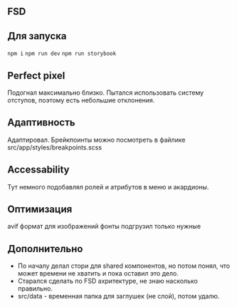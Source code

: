 ## FSD

## Для запуска
`npm i`
`npm run dev`
`npm run storybook`

## Perfect pixel
Подогнал максимально близко. 
Пытался использовать систему отступов, поэтому есть небольшие отклонения. 

## Адаптивность
Адаптировал. Брейкпоинты можно посмотреть в файлике
src/app/styles/breakpoints.scss

## Accessability
Тут немного подобавлял ролей и атрибутов в меню и акардионы.

## Оптимизация 
avif формат для изображений
фонты подгрузил только нужные

## Дополнительно
- По началу делал стори для shared компонентов, но потом понял, что может времени не хватить и пока оставил это дело.
- Старался сделать по FSD ахритектуре, не знаю насколько правильно.
- src/data - временная папка для заглушек (не слой), потом удалю.
